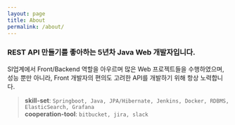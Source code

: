 ```yaml
---
layout: page
title: About
permalink: /about/
---
```

<!-- 
	제목: # (h1)
	     ## (h2)
	     ### (h3)

	강조: ** 문자열 **
	
	인용구: > 문자열

	링크: <주소>

	개행:
		강제개행: 띄워쓰기 2번
		단락나누기: 엔터 2번

	음영(코드): `코드`

	순서없는목록: * 문자열
	순서있는목록: 1. 문자열
	           2. 문자열
	
-->
### REST API 만들기를 좋아하는 5년차 Java Web 개발자입니다.



SI업계에서 Front/Backend 역할을 아우르며 많은 Web 프로젝트들을 수행하였으며,  
성능 뿐만 아니라, Front 개발자의 편의도 고려한 API를 개발하기 위해 항상 노력합니다.


> **skill-set**: `Springboot, Java, JPA/Hibernate, Jenkins, Docker, RDBMS, ElasticSearch, Grafana`  
> **cooperation-tool**: `bitbucket, jira, slack`